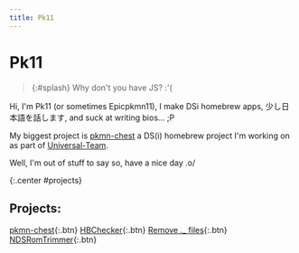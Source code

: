 ```yaml
---
title: Pk11
---
```


# Pk11

> {:#splash}
Why don't you have JS? :'(

Hi, I'm Pk11 (or sometimes Epicpkmn11), I make DSi homebrew apps, 少し日本語を話します, and suck at writing bios... ;P

My biggest project is [pkmn-chest](https://universal-team.github.io/pkmn-chest) a DS(i) homebrew project I'm working on as part of [Universal-Team](https://universal-team.github.io).

Well, I'm out of stuff to say so, have a nice day .o/

{:.center #projects}
## Projects:
[pkmn-chest](https://universal-team.github.io/projects/pkmn-chest.html){:.btn}
[HBChecker](HBChecker){:.btn}
[Remove ._ files](https://github.com/Epicpkmn11/Remove-._-files){:.btn}
[NDSRomTrimmer](https://github.com/Epicpkmn11/NDSRomTrimmer){:.btn}

<script src="/assets/js/splashes.js"></script>
